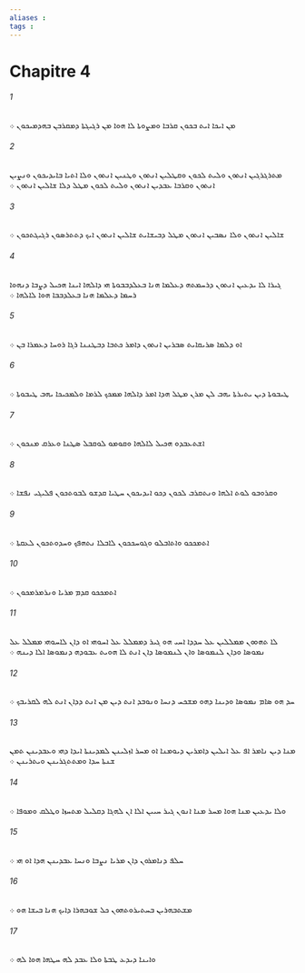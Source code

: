```yaml
---
aliases : 
tags : 
---
```


# Chapitre 4

###### 1
ܡܢ ܐܝܟܐ ܐܝܬ ܒܟܘܢ ܩܪܒܐ ܘܡܨܘܬܐ ܠܐ ܗܘܐ ܡܢ ܪܓܝܓܬܐ ܕܡܩܪܒܢ ܒܗܕܡܝܟܘܢ ܀
###### 2
ܡܬܪܓܪܓܝܢ ܐܢܬܘܢ ܘܠܝܬ ܠܟܘܢ ܘܩܛܠܝܢ ܐܢܬܘܢ ܘܛܢܝܢ ܐܢܬܘܢ ܘܠܐ ܐܬܝܐ ܒܐܝܕܝܟܘܢ ܘܢܨܝܢ ܐܢܬܘܢ ܘܩܪܒܐ ܥܒܕܝܢ ܐܢܬܘܢ ܘܠܝܬ ܠܟܘܢ ܡܛܠ ܕܠܐ ܫܐܠܝܢ ܐܢܬܘܢ ܀
###### 3
ܫܐܠܝܢ ܐܢܬܘܢ ܘܠܐ ܢܤܒܝܢ ܐܢܬܘܢ ܡܛܠ ܕܒܝܫܐܝܬ ܫܐܠܝܢ ܐܢܬܘܢ ܐܝܟ ܕܬܬܪܤܘܢ ܪܓܝܓܬܟܘܢ ܀
###### 4
ܓܝܪܐ ܠܐ ܝܕܥܝܢ ܐܢܬܘܢ ܕܪܚܡܬܗ ܕܥܠܡܐ ܗܢܐ ܒܥܠܕܒܒܘܬܐ ܗܝ ܕܐܠܗܐ ܐܝܢܐ ܗܟܝܠ ܕܨܒܐ ܕܢܗܘܐ ܪܚܡܐ ܕܥܠܡܐ ܗܢܐ ܒܥܠܕܒܒܐ ܗܘܐ ܠܐܠܗܐ ܀
###### 5
ܐܘ ܕܠܡܐ ܤܪܝܩܐܝܬ ܤܒܪܝܢ ܐܢܬܘܢ ܕܐܡܪ ܟܬܒܐ ܕܒܛܢܢܐ ܪܓܐ ܪܘܚܐ ܕܥܡܪܐ ܒܢ ܀
###### 6
ܛܝܒܘܬܐ ܕܝܢ ܝܬܝܪܬܐ ܝܗܒ ܠܢ ܡܪܢ ܡܛܠ ܗܕܐ ܐܡܪ ܕܐܠܗܐ ܡܡܟܟ ܠܪܡܐ ܘܠܡܟܝܟܐ ܝܗܒ ܛܝܒܘܬܐ ܀
###### 7
ܐܫܬܥܒܕܘ ܗܟܝܠ ܠܐܠܗܐ ܘܩܘܡܘ ܠܘܩܒܠ ܤܛܢܐ ܘܥܪܩ ܡܢܟܘܢ ܀
###### 8
ܘܩܪܘܒܘ ܠܘܬ ܐܠܗܐ ܘܢܬܩܪܒ ܠܟܘܢ ܕܟܘ ܐܝܕܝܟܘܢ ܚܛܝܐ ܩܕܫܘ ܠܒܘܬܟܘܢ ܦܠܝܓܝ ܢܦܫܐ ܀
###### 9
ܐܬܡܟܟܘ ܘܐܬܐܒܠܘ ܘܓܘܚܟܟܘܢ ܠܐܒܠܐ ܢܬܗܦܟ ܘܚܕܘܬܟܘܢ ܠܥܩܬܐ ܀
###### 10
ܐܬܡܟܟܘ ܩܕܡ ܡܪܝܐ ܘܢܪܡܪܡܟܘܢ ܀
###### 11
ܠܐ ܬܗܘܘܢ ܡܡܠܠܝܢ ܥܠ ܚܕܕܐ ܐܚܝ ܗܘ ܓܝܪ ܕܡܡܠܠ ܥܠ ܐܚܘܗܝ ܐܘ ܕܐܢ ܠܐܚܘܗܝ ܡܡܠܠ ܥܠ ܢܡܘܤܐ ܘܕܐܢ ܠܢܡܘܤܐ ܘܐܢ ܠܢܡܘܤܐ ܕܐܢ ܐܢܬ ܠܐ ܗܘܝܬ ܥܒܘܕܗ ܕܢܡܘܤܐ ܐܠܐ ܕܝܢܗ ܀
###### 12
ܚܕ ܗܘ ܤܐܡ ܢܡܘܤܐ ܘܕܝܢܐ ܕܗܘ ܡܫܟܚ ܕܢܚܐ ܘܢܘܒܕ ܐܢܬ ܕܝܢ ܡܢ ܐܢܬ ܕܕܐܢ ܐܢܬ ܠܗ ܠܩܪܝܒܟ ܀
###### 13
ܡܢܐ ܕܝܢ ܢܐܡܪ ܐܦ ܥܠ ܐܝܠܝܢ ܕܐܡܪܝܢ ܕܝܘܡܢܐ ܐܘ ܡܚܪ ܐܙܠܝܢܢ ܠܡܕܝܢܬܐ ܐܝܕܐ ܕܗܝ ܘܥܒܕܝܢܢ ܬܡܢ ܫܢܬܐ ܚܕܐ ܘܡܬܬܓܪܝܢܢ ܘܝܬܪܝܢܢ ܀
###### 14
ܘܠܐ ܝܕܥܝܢ ܡܢܐ ܗܘܐ ܡܚܪ ܡܢܐ ܐܢܘܢ ܓܝܪ ܚܝܝܢ ܐܠܐ ܐܢ ܠܗܓܐ ܕܩܠܝܠ ܡܬܚܙܐ ܘܛܠܩ ܘܡܘܦܐ ܀
###### 15
ܚܠܦ ܕܢܐܡܪܘܢ ܕܐܢ ܡܪܝܐ ܢܨܒܐ ܘܢܚܐ ܥܒܕܝܢܢ ܗܕܐ ܐܘ ܗܝ ܀
###### 16
ܡܫܬܒܗܪܝܢ ܒܚܬܝܪܘܬܗܘܢ ܟܠ ܫܘܒܗܪܐ ܕܐܝܟ ܗܢܐ ܒܝܫܐ ܗܘ ܀
###### 17
ܘܐܝܢܐ ܕܝܕܥ ܛܒܬܐ ܘܠܐ ܥܒܕ ܠܗ ܚܛܗܐ ܗܘܐ ܠܗ ܀
